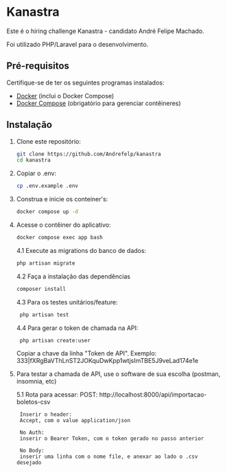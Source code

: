# Kanastra

Este é o hiring challenge Kanastra - candidato André Felipe Machado.

Foi utilizado PHP/Laravel para o desenvolvimento.

## Pré-requisitos

Certifique-se de ter os seguintes programas instalados:

- [Docker](https://www.docker.com/get-started) (inclui o Docker Compose)
- [Docker Compose](https://docs.docker.com/compose/install/) (obrigatório para gerenciar contêineres)

## Instalação

1. Clone este repositório:

   ```bash
   git clone https://github.com/Andrefelp/kanastra
   cd kanastra
    ```

2. Copiar o .env:
    ```bash
    cp .env.example .env
    ```
   
3. Construa e inicie os conteiner's:

   ```bash
   docker compose up -d
    ```

4. Acesse o contêiner do aplicativo:

   ```bash
   docker compose exec app bash
    ```

    4.1 Execute as migrations do banco de dados:
    
    ```bash
    php artisan migrate
    ```
       
    4.2 Faça a instalação das dependências
    
    ```bash
    composer install
    ```
    
    4.3 Para os testes unitários/feature:
   ```bash
    php artisan test
    ```
   
    4.4 Para gerar o token de chamada na API:
   ```bash
    php artisan create:user
    ```
   
    Copiar a chave da linha "Token de API".
    Exemplo: 333|fXRgBaVThLnST2JOKquDwKpp1wtjsImTBE5J9veLad174e1e


5. Para testar a chamada de API, use o software de sua escolha (postman, insomnia, etc)
    
    5.1 Rota para acessar:
        POST: http://localhost:8000/api/importacao-boletos-csv
        
        Inserir o header:
        Accept, com o value application/json

        No Auth:
        inserir o Bearer Token, com o token gerado no passo anterior
    
        No Body:
        inserir uma linha com o nome file, e anexar ao lado o .csv desejado
